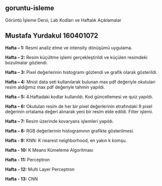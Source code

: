 ## goruntu-isleme

Görüntü İşleme Dersi, Lab Kodları ve Haftalık Açıklamalar

## Mustafa Yurdakul 160401072

**Hafta – 1:** Resmi analiz etme ve intensity dönüşümü uygulama.

**Hafta – 2:** Resim küçültme işlemi gerçekleştirildi ve küçülen resimdeki bozulmalar gözlendi.

**Hafta – 3:** Pixel değerlerinin histogramı gözlendi ve grafik olarak gösterildi.

**Hafta – 4:** Mnist data seti kullanılarak bulunan max pdf değeriyle okutulan resim aldığımız max pdf değeriyle tahmin yapıldı.

**Hafta – 5:** 4.Haftadaki kodlar kullanıldı. Kod güncellemesi ve quiz yapıldı.

**Hafta – 6:** Okutulan resim de her bir pixel değerlerinin etrafındaki 9 pixel değerinin ortalama değeri alınarak yeni bir resim elde edildi. Filter işlemi.

**Hafta – 7:** Resim üzerinde kovaryans işlemleri yapıldı.

**Hafta – 8:** RGB değerlerinin histogramının grafikte gösterilmesi.

**Hafta - 9:** KNN: K nearest neighborhood, en yakın k komşu.

**Hafta - 10:** K Means Kümeleme Algoritması 

**Hafta - 11:** Perceptron

**Hafta - 12:** Multi Layer Perceptron

**Hafta - 13:** CNN

